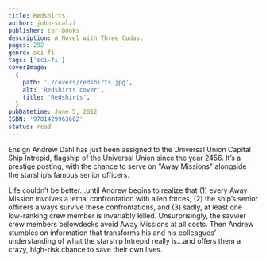 ```yaml
---
title: Redshirts
author: john-scalzi
publisher: tor-books
description: A Novel with Three Codas.
pages: 292
genre: sci-fi
tags: ['sci-fi']
coverImage:
  {
    path: './covers/redshirts.jpg',
    alt: 'Redshirts cover',
    title: 'Redshirts',
  }
pubDatetime: June 5, 2012
ISBN: '9781429963602'
status: read
---
```


Ensign Andrew Dahl has just been assigned to the Universal Union Capital Ship Intrepid, flagship of the Universal Union since the year 2456. It’s a prestige posting, with the chance to serve on "Away Missions" alongside the starship’s famous senior officers.

Life couldn’t be better…until Andrew begins to realize that (1) every Away Mission involves a lethal confrontation with alien forces, (2) the ship’s senior officers always survive these confrontations, and (3) sadly, at least one low-ranking crew member is invariably killed. Unsurprisingly, the savvier crew members belowdecks avoid Away Missions at all costs. Then Andrew stumbles on information that transforms his and his colleagues’ understanding of what the starship Intrepid really is…and offers them a crazy, high-risk chance to save their own lives.
